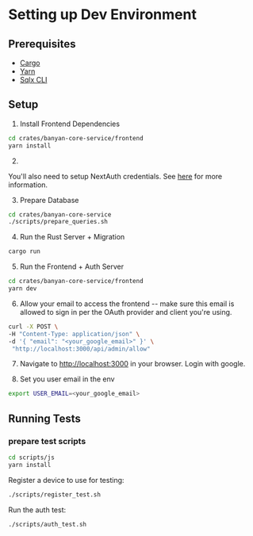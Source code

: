 # Setting up Dev Environment
## Prerequisites
- [Cargo](https://www.rust-lang.org/tools/install)
- [Yarn](https://classic.yarnpkg.com/en/docs/install/#debian-stable)
- [Sqlx CLI](https://docs.rs/crate/sqlx-cli/0.5.7)

## Setup
1. Install Frontend Dependencies
```bash
cd crates/banyan-core-service/frontend
yarn install
```

2. 
You'll also need to setup NextAuth credentials. See [here](frontend/README.md) for more information.

3. Prepare Database
```bash
cd crates/banyan-core-service
./scripts/prepare_queries.sh
```

4. Run the Rust Server + Migration
```bash
cargo run
```

5. Run the Frontend + Auth Server
```bash
cd crates/banyan-core-service/frontend
yarn dev
```

6. Allow your email to access the frontend -- make sure this email is allowed to sign in per the OAuth provider and client you're using.
```bash
curl -X POST \
-H "Content-Type: application/json" \
-d '{ "email": "<your_google_email>" }' \
 "http://localhost:3000/api/admin/allow"
```

7. Navigate to [http://localhost:3000](http://localhost:3000) in your browser. Login with google.

8. Set you user email in the env
```bash
export USER_EMAIL=<your_google_email>
```

## Running Tests
### prepare test scripts
```bash
cd scripts/js
yarn install
```

Register a device to use for testing:

```bash
./scripts/register_test.sh
```

Run the auth test:
```bash
./scripts/auth_test.sh
```



